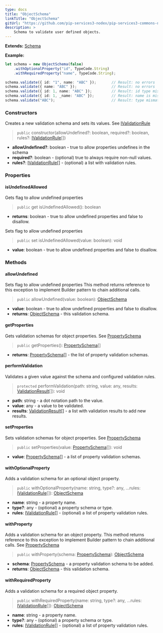 ```yaml
---
type: docs
title: "ObjectSchema"
linkTitle: "ObjectSchema"
gitUrl: "https://github.com/pip-services3-nodex/pip-services3-commons-nodex"
description: >
    Schema to validate user defined objects.
---
```


**Extends:** [Schema](../schema)

**Example:**
```typescript
let schema = new ObjectSchema(false)
    .withOptionalProperty("id", TypeCode.String)
    .withRequiredProperty("name", TypeCode.String);
  
schema.validate({ id: "1", name: "ABC" });       // Result: no errors
schema.validate({ name: "ABC" });                // Result: no errors
schema.validate({ id: 1, name: "ABC" });         // Result: id type mismatch
schema.validate({ id: 1, _name: "ABC" });        // Result: name is missing, unexpected _name
schema.validate("ABC");                          // Result: type mismatch

```

### Constructors
Creates a new validation schema and sets its values. 
See [IValidationRule](../ivalidation_rule)

> `public` constructor(allowUndefined?: boolean, required?: boolean, rules?: [IValidationRule](../ivalidation_rule)[])

- **allowUndefined?**: boolean - true to allow properties undefines in the schema
- **required?**: boolean - (optional) true to always require non-null values.
- **rules?**: [IValidationRule](../ivalidation_rule)[] - (optional) a list with validation rules.

### Properties

#### isUndefinedAllowed
Gets flag to allow undefined properties

> `public` get isUndefinedAllowed(): boolean

- **returns**: boolean - true to allow undefined properties and false to disallow.

Sets flag to allow undefined properties

> `public` set isUndefinedAllowed(value: boolean): void

- **value**: boolean - true to allow undefined properties and false to disallow.

### Methods

#### allowUndefined
Sets flag to allow undefined properties
This method returns reference to this exception to implement Builder pattern
to chain additional calls.

> `public` allowUndefined(value: boolean): [ObjectSchema](../object_schema)

- **value**: boolean - true to allow undefined properties and false to disallow.
- **returns**: [ObjectSchema](../object_schema) - this validation schema.


#### getProperties
Gets validation schemas for object properties.
See [PropertySchema](../property_schema)

> `public` getProperties(): [PropertySchema](../property_schema)[]

- **returns**: [PropertySchema](../property_schema)[] - the list of property validation schemas.


#### performValidation
Validates a given value against the schema and configured validation rules.

> `protected` performValidation(path: string, value: any, results: [ValidationResult](../validation_result)[]): void

- **path**: string - a dot notation path to the value.
- **value**: any - a value to be validated.
- **results**: [ValidationResult](../validation_result)[] - a list with validation results to add new results.


#### setProperties
Sets validation schemas for object properties.
See [PropertySchema](../property_schema)

> `public` setProperties(value: [PropertySchema](../property_schema)[]): void

- **value**: [PropertySchema](../property_schema)[] - a list of property validation schemas.


#### withOptionalProperty
Adds a validation schema for an optional object property.

> `public` withOptionalProperty(name: string, type?: any, ...rules: [IValidationRule](../ivalidation_rule)[]): [ObjectSchema]()

- **name**: string - a property name.
- **type?**: any - (optional) a property schema or type.
- **rules**: [IValidationRule](../ivalidation_rule)[] - (optional) a list of property validation rules.


#### withProperty
Adds a validation schema for an object property.
This method returns reference to this exception to implement Builder pattern
to chain additional calls.
See [PropertySchema](../property_schema)

> `public` withProperty(schema: [PropertySchema](../property_schema)): [ObjectSchema]()

- **schema**: [PropertySchema](../property_schema) - a property validation schema to be added.
- **returns**: [ObjectSchema]() - this validation schema.


#### withRequiredProperty
Adds a validation schema for a required object property.

> `public` withRequiredProperty(name: string, type?: any, ...rules: [IValidationRule](../ivalidation_rule)[]): [ObjectSchema]()

- **name**: string - a property name.
- **type?**: any - (optional) a property schema or type.
- **rules**: [IValidationRule](../ivalidation_rule)[] - (optional) a list of property validation rules.